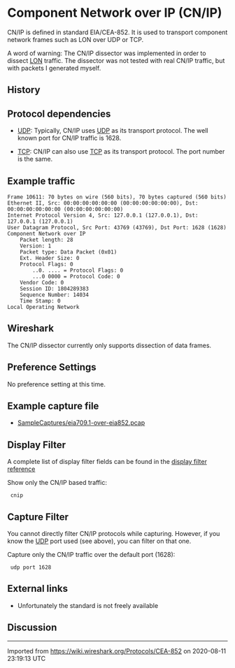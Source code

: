 # Component Network over IP (CN/IP)

CN/IP is defined in standard EIA/CEA-852. It is used to transport component network frames such as LON over UDP or TCP.

A word of warning: The CN/IP dissector was implemented in order to dissect [LON](/Protocols/CEA-709.1) traffic. The dissector was not tested with real CN/IP traffic, but with packets I generated myself.

## History

## Protocol dependencies

  - [UDP](/UDP): Typically, CN/IP uses [UDP](/UDP) as its transport protocol. The well known port for CN/IP traffic is 1628.

  - [TCP](/TCP): CN/IP can also use [TCP](/TCP) as its transport protocol. The port number is the same.

## Example traffic

    Frame 10611: 70 bytes on wire (560 bits), 70 bytes captured (560 bits)
    Ethernet II, Src: 00:00:00:00:00:00 (00:00:00:00:00:00), Dst: 00:00:00:00:00:00 (00:00:00:00:00:00)
    Internet Protocol Version 4, Src: 127.0.0.1 (127.0.0.1), Dst: 127.0.0.1 (127.0.0.1)
    User Datagram Protocol, Src Port: 43769 (43769), Dst Port: 1628 (1628)
    Component Network over IP
        Packet length: 28
        Version: 1
        Packet type: Data Packet (0x01)
        Ext. Header Size: 0
        Protocol Flags: 0
            ..0. .... = Protocol Flags: 0
            ...0 0000 = Protocol Code: 0
        Vendor Code: 0
        Session ID: 1804289383
        Sequence Number: 14034
        Time Stamp: 0
    Local Operating Network

## Wireshark

The CN/IP dissector currently only supports dissection of data frames.

## Preference Settings

No preference setting at this time.

## Example capture file

  - [SampleCaptures/eia709.1-over-eia852.pcap](uploads/__moin_import__/attachments/SampleCaptures/eia709.1-over-eia852.pcap)

## Display Filter

A complete list of display filter fields can be found in the [display filter reference](http://www.wireshark.org/docs/dfref/protofirstletter/proto.html)

Show only the CN/IP based traffic:

``` 
 cnip 
```

## Capture Filter

You cannot directly filter CN/IP protocols while capturing. However, if you know the [UDP](/UDP) port used (see above), you can filter on that one.

Capture only the CN/IP traffic over the default port (1628):

``` 
 udp port 1628 
```

## External links

  - Unfortunately the standard is not freely available

## Discussion

---

Imported from https://wiki.wireshark.org/Protocols/CEA-852 on 2020-08-11 23:19:13 UTC
